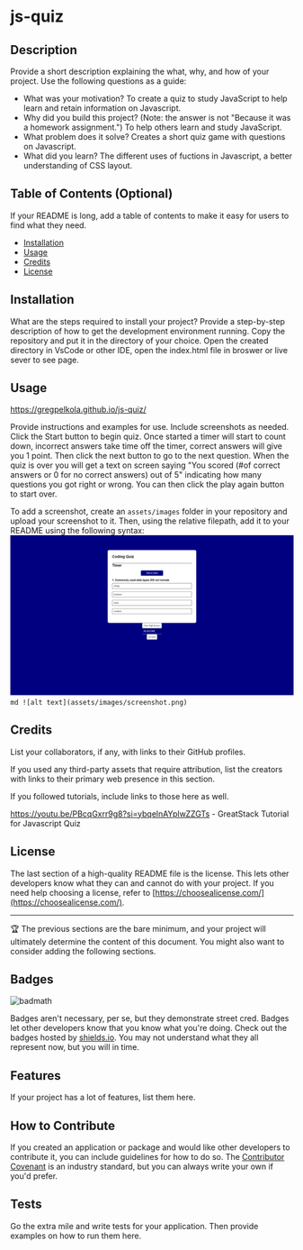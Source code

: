 # js-quiz

## Description

Provide a short description explaining the what, why, and how of your project. Use the following questions as a guide:

- What was your motivation?
  To create a quiz to study JavaScript to help learn and retain information on Javascript.
- Why did you build this project? (Note: the answer is not "Because it was a homework assignment.")
  To help others learn and study JavaScript.
- What problem does it solve?
  Creates a short quiz game with questions on Javascript.
- What did you learn?
  The different uses of fuctions in Javascript, a better understanding of CSS layout.

## Table of Contents (Optional)

If your README is long, add a table of contents to make it easy for users to find what they need.

- [Installation](#installation)
- [Usage](#usage)
- [Credits](#credits)
- [License](#license)

## Installation

What are the steps required to install your project? Provide a step-by-step description of how to get the development environment running.
Copy the repository and put it in the directory of your choice. Open the created directory in VsCode or other IDE, open the index.html file in broswer or live sever to see page.

## Usage

https://gregpelkola.github.io/js-quiz/

Provide instructions and examples for use. Include screenshots as needed.
Click the Start button to begin quiz. Once started a timer will start to count down, incorrect answers take time off the timer, correct answers will give you 1 point. Then click the next button to go to the next question. When the quiz is over you will get a text on screen saying "You scored (#of correct answers or 0 for no correct answers) out of 5" indicating how many questions you got right or wrong. You can then click the play again button to start over.

To add a screenshot, create an `assets/images` folder in your repository and upload your screenshot to it. Then, using the relative filepath, add it to your README using the following syntax:
![alt text](Assets/image/screenshot.png)
    ```md
    ![alt text](assets/images/screenshot.png)
    ```

## Credits

List your collaborators, if any, with links to their GitHub profiles.

If you used any third-party assets that require attribution, list the creators with links to their primary web presence in this section.

If you followed tutorials, include links to those here as well.

https://youtu.be/PBcqGxrr9g8?si=ybqelnAYplwZZGTs - GreatStack Tutorial for Javascript Quiz

## License

The last section of a high-quality README file is the license. This lets other developers know what they can and cannot do with your project. If you need help choosing a license, refer to [https://choosealicense.com/](https://choosealicense.com/).

---

🏆 The previous sections are the bare minimum, and your project will ultimately determine the content of this document. You might also want to consider adding the following sections.

## Badges

![badmath](https://img.shields.io/github/languages/top/lernantino/badmath)

Badges aren't necessary, per se, but they demonstrate street cred. Badges let other developers know that you know what you're doing. Check out the badges hosted by [shields.io](https://shields.io/). You may not understand what they all represent now, but you will in time.

## Features

If your project has a lot of features, list them here.

## How to Contribute

If you created an application or package and would like other developers to contribute it, you can include guidelines for how to do so. The [Contributor Covenant](https://www.contributor-covenant.org/) is an industry standard, but you can always write your own if you'd prefer.

## Tests

Go the extra mile and write tests for your application. Then provide examples on how to run them here.
